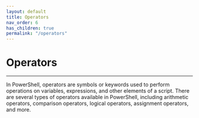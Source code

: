 ```yaml
---
layout: default
title: Operators
nav_order: 6
has_children: true
permalink: "/operators"
---
```


# Operators

---

In PowerShell, operators are symbols or keywords used to perform operations on variables, expressions, and other elements of a script. There are several types of operators available in PowerShell, including arithmetic operators, comparison operators, logical operators, assignment operators, and more.